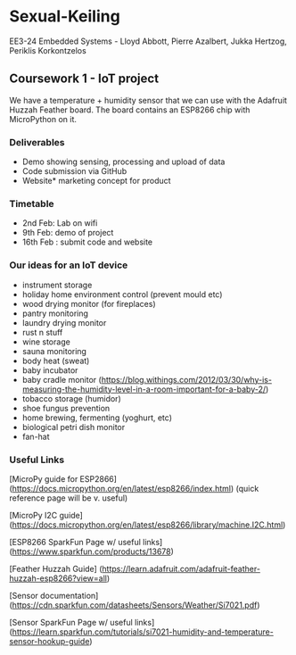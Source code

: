 # Sexual-Keiling
EE3-24 Embedded Systems - Lloyd Abbott, Pierre Azalbert, Jukka Hertzog, Periklis Korkontzelos

## Coursework 1 - IoT project

We have a temperature + humidity sensor that we can use with the Adafruit Huzzah Feather board. The board contains an ESP8266 chip with MicroPython on it.

### Deliverables
- Demo showing sensing, processing and upload of data
- Code submission via GitHub
- Website* marketing concept for product

### Timetable
- 2nd Feb: Lab on wifi
- 9th Feb: demo of project
- 16th Feb : submit code and website

### Our ideas for an IoT device
- instrument storage
- holiday home environment control (prevent mould etc)
- wood drying monitor (for fireplaces)
- pantry monitoring
- laundry drying monitor
- rust n stuff
- wine storage
- sauna monitoring
- body heat (sweat)
- baby incubator
- baby cradle monitor (https://blog.withings.com/2012/03/30/why-is-measuring-the-humidity-level-in-a-room-important-for-a-baby-2/)
- tobacco storage (humidor)
- shoe fungus prevention
- home brewing, fermenting (yoghurt, etc)
- biological petri dish monitor
- fan-hat

### Useful Links
[MicroPy guide for ESP2866] (https://docs.micropython.org/en/latest/esp8266/index.html) (quick reference page will be v. useful)

[MicroPy I2C guide] (https://docs.micropython.org/en/latest/esp8266/library/machine.I2C.html)

[ESP8266 SparkFun Page w/ useful links] (https://www.sparkfun.com/products/13678)

[Feather Huzzah Guide] (https://learn.adafruit.com/adafruit-feather-huzzah-esp8266?view=all)

[Sensor documentation] (https://cdn.sparkfun.com/datasheets/Sensors/Weather/Si7021.pdf)

[Sensor SparkFun Page w/ useful links] (https://learn.sparkfun.com/tutorials/si7021-humidity-and-temperature-sensor-hookup-guide)
